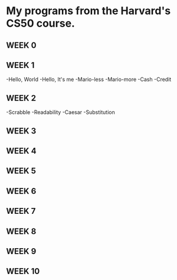 # My programs from the Harvard's CS50 course.

<h2> WEEK 0 </h2>

<h2> WEEK 1 </h2>
-Hello, World
-Hello, It's me
-Mario-less
-Mario-more
-Cash
-Credit


<h2> WEEK 2 </h2>
-Scrabble
-Readability
-Caesar
-Substitution

<h2> WEEK 3 </h2>
<h2> WEEK 4 </h2>
<h2> WEEK 5 </h2>
<h2> WEEK 6 </h2>
<h2> WEEK 7 </h2>
<h2> WEEK 8 </h2>
<h2> WEEK 9 </h2>
<h2> WEEK 10 </h2>
